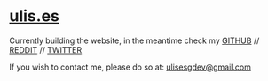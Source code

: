 # [ulis.es](https://ulis.es)

Currently building the website, in the meantime check my <a href="https://github.com/ulisesdeveloper" target="_blank">GITHUB</a> // <a href="https://reddit.com/user/ulisesdeveloper" target="_blank">REDDIT</a> // <a href="https://x.com/ulisesdev" target="_blank">TWITTER</a>

If you wish to contact me, please do so at: <a href="ulisesgdev@gmail.com" target="_blank">ulisesgdev@gmail.com</a>

